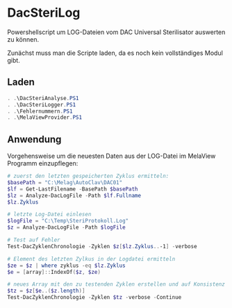 # DacSteriLog
Powershellscript um LOG-Dateien vom DAC Universal Sterilisator auswerten zu können.

Zunächst muss man die Scripte laden, da es noch kein vollständiges Modul gibt.

## Laden

```Powershell
. .\DacSteriAnalyse.PS1
. .\DacSteriLogger.PS1
. .\Fehlernummern.PS1
. .\MelaViewProvider.PS1
```

## Anwendung

Vorgehensweise um die neuesten Daten aus der LOG-Datei im MelaView Programm einzupflegen:

```Powershell
# zuerst den letzten gespeicherten Zyklus ermitteln:
$basePath = "C:\Melag\AutoClav\DAC01"
$lf = Get-LastFilename -BasePath $basePath
$lz = Analyze-DacLogFile -Path $lf.Fullname
$lz.Zyklus

# letzte Log-Datei einlesen
$logFile = "C:\Temp\SteriProtokoll.Log"
$z = Analyze-DacLogFile -Path $logFile

# Test auf Fehler
Test-DacZyklenChronologie -Zyklen $z[$lz.Zyklus..-1] -verbose

# Element des letzten Zylkus in der Logdatei ermitteln
$ze = $z | where zyklus -eq $lz.Zyklus
$e = [array]::IndexOf($z, $ze) 

# neues Array mit den zu testenden Zyklen erstellen und auf Konsistenz prüfen
$tz = $z[$e..($z.length)]
Test-DacZyklenChronologie -Zyklen $tz -verbose -Continue
```



